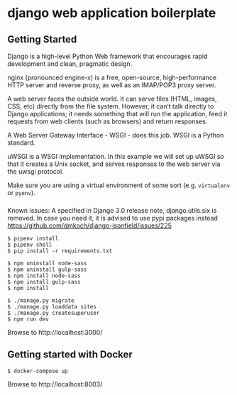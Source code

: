 # django web application boilerplate

## Getting Started

Django is a high-level Python Web framework that encourages rapid development and clean, pragmatic design.

nginx (pronounced engine-x) is a free, open-source, high-performance HTTP server and reverse proxy, as well as an IMAP/POP3 proxy server.

A web server faces the outside world. It can serve files (HTML, images, CSS, etc) directly from the file system. However, it can’t talk directly to Django applications; it needs something that will run the application, feed it requests from web clients (such as browsers) and return responses.

A Web Server Gateway Interface - WSGI - does this job. WSGI is a Python standard.

uWSGI is a WSGI implementation. In this example we will set up uWSGI so that it creates a Unix socket, and serves responses to the web server via the uwsgi protocol. 

Make sure you are using a virtual environment of some sort (e.g. `virtualenv` or
`pyenv`).

###
Known issues: 
A specified in Django 3.0 release note, django.utils.six is removed. In case you need it, it is advised to use pypi packages instead
https://github.com/dmkoch/django-jsonfield/issues/225

```
$ pipenv install
$ pipenv shell
$ pip install -r requirements.txt

$ npm uninstall node-sass
$ npm uninstall gulp-sass
$ npm install node-sass
$ npm install gulp-sass
$ npm install

$ ./manage.py migrate
$ ./manage.py loaddata sites
$ ./manage.py createsuperuser
$ npm run dev
```
Browse to http://localhost:3000/

## Getting started with Docker

```
$ docker-compose up
```

Browse to http://localhost:8003/
